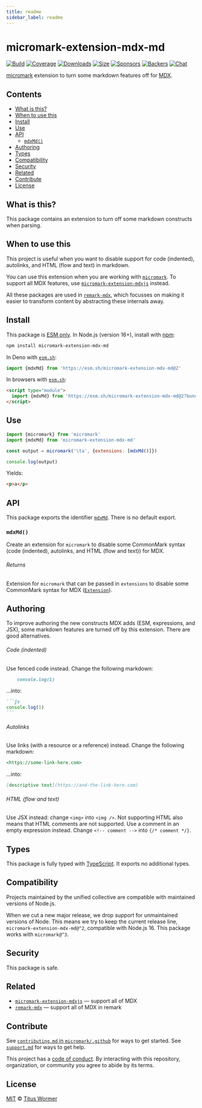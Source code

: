 ```yaml
---
title: readme
sidebar_label: readme
---
```

# micromark-extension-mdx-md

[![Build][build-badge]][build]
[![Coverage][coverage-badge]][coverage]
[![Downloads][downloads-badge]][downloads]
[![Size][size-badge]][size]
[![Sponsors][sponsors-badge]][collective]
[![Backers][backers-badge]][collective]
[![Chat][chat-badge]][chat]

[micromark][] extension to turn some markdown features off for [MDX][mdxjs].

## Contents

*   [What is this?](#what-is-this)
*   [When to use this](#when-to-use-this)
*   [Install](#install)
*   [Use](#use)
*   [API](#api)
    *   [`mdxMd()`](#mdxmd)
*   [Authoring](#authoring)
*   [Types](#types)
*   [Compatibility](#compatibility)
*   [Security](#security)
*   [Related](#related)
*   [Contribute](#contribute)
*   [License](#license)

## What is this?

This package contains an extension to turn off some markdown constructs when
parsing.

## When to use this

This project is useful when you want to disable support for code (indented),
autolinks, and HTML (flow and text) in markdown.

You can use this extension when you are working with [`micromark`][micromark].
To support all MDX features, use
[`micromark-extension-mdxjs`][micromark-extension-mdxjs] instead.

All these packages are used in [`remark-mdx`][remark-mdx], which focusses on
making it easier to transform content by abstracting these internals away.

## Install

This package is [ESM only][esm].
In Node.js (version 16+), install with [npm][]:

```sh
npm install micromark-extension-mdx-md
```

In Deno with [`esm.sh`][esmsh]:

```js
import {mdxMd} from 'https://esm.sh/micromark-extension-mdx-md@2'
```

In browsers with [`esm.sh`][esmsh]:

```html
<script type="module">
  import {mdxMd} from 'https://esm.sh/micromark-extension-mdx-md@2?bundle'
</script>
```

## Use

```js
import {micromark} from 'micromark'
import {mdxMd} from 'micromark-extension-mdx-md'

const output = micromark('\ta', {extensions: [mdxMd()]})

console.log(output)
```

Yields:

```html
<p>a</p>
```

## API

This package exports the identifier [`mdxMd`][api-mdx-md].
There is no default export.

### `mdxMd()`

Create an extension for `micromark` to disable some CommonMark syntax (code
(indented), autolinks, and HTML (flow and text)) for MDX.

###### Returns

Extension for `micromark` that can be passed in `extensions` to disable some
CommonMark syntax for MDX ([`Extension`][micromark-extension]).

## Authoring

To improve authoring the new constructs MDX adds (ESM, expressions, and
JSX), some markdown features are turned off by this extension.
There are good alternatives.

###### Code (indented)

Use fenced code instead.
Change the following markdown:

```markdown
    console.log(1)
```

…into:

````markdown
```js
console.log(1)
```
````

###### Autolinks

Use links (with a resource or a reference) instead.
Change the following markdown:

```markdown
<https://some-link-here.com>
```

…into:

```markdown
[descriptive text](https://and-the-link-here.com)
```

###### HTML (flow and text)

Use JSX instead: change `<img>` into `<img />`.
Not supporting HTML also means that HTML comments are not supported.
Use a comment in an empty expression instead.
Change `<!-- comment -->` into `{/* comment */}`.

## Types

This package is fully typed with [TypeScript][].
It exports no additional types.

## Compatibility

Projects maintained by the unified collective are compatible with maintained
versions of Node.js.

When we cut a new major release, we drop support for unmaintained versions of
Node.
This means we try to keep the current release line, `micromark-extension-mdx-md@^2`,
compatible with Node.js 16.
This package works with `micromark@^3`.

## Security

This package is safe.

## Related

*   [`micromark-extension-mdxjs`][micromark-extension-mdxjs]
    — support all of MDX
*   [`remark-mdx`][remark-mdx]
    — support all of MDX in remark

## Contribute

See [`contributing.md` in `micromark/.github`][contributing] for ways to get
started.
See [`support.md`][support] for ways to get help.

This project has a [code of conduct][coc].
By interacting with this repository, organization, or community you agree to
abide by its terms.

## License

[MIT][license] © [Titus Wormer][author]

<!-- Definitions -->

[build-badge]: https://github.com/micromark/micromark-extension-mdx-md/workflows/main/badge.svg

[build]: https://github.com/micromark/micromark-extension-mdx-md/actions

[coverage-badge]: https://img.shields.io/codecov/c/github/micromark/micromark-extension-mdx-md.svg

[coverage]: https://codecov.io/github/micromark/micromark-extension-mdx-md

[downloads-badge]: https://img.shields.io/npm/dm/micromark-extension-mdx-md.svg

[downloads]: https://www.npmjs.com/package/micromark-extension-mdx-md

[size-badge]: https://img.shields.io/badge/dynamic/json?label=minzipped%20size&query=$.size.compressedSize&url=https://deno.bundlejs.com/?q=micromark-extension-mdx-md

[size]: https://bundlejs.com/?q=micromark-extension-mdx-md

[sponsors-badge]: https://opencollective.com/unified/sponsors/badge.svg

[backers-badge]: https://opencollective.com/unified/backers/badge.svg

[collective]: https://opencollective.com/unified

[chat-badge]: https://img.shields.io/badge/chat-discussions-success.svg

[chat]: https://github.com/micromark/micromark/discussions

[npm]: https://docs.npmjs.com/cli/install

[esmsh]: https://esm.sh

[license]: license

[author]: https://wooorm.com

[contributing]: https://github.com/micromark/.github/blob/main/contributing.md

[support]: https://github.com/micromark/.github/blob/main/support.md

[coc]: https://github.com/micromark/.github/blob/main/code-of-conduct.md

[esm]: https://gist.github.com/sindresorhus/a39789f98801d908bbc7ff3ecc99d99c

[typescript]: https://www.typescriptlang.org

[mdxjs]: https://mdxjs.com

[micromark]: https://github.com/micromark/micromark

[micromark-extension]: https://github.com/micromark/micromark#syntaxextension

[micromark-extension-mdxjs]: https://github.com/micromark/micromark-extension-mdxjs

[remark-mdx]: https://mdxjs.com/packages/remark-mdx/

[api-mdx-md]: #mdxmd

